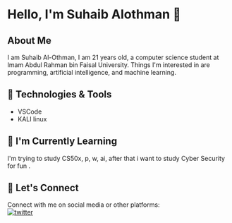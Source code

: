 # Hello, I'm Suhaib Alothman 👋

## About Me
I am Suhaib Al-Othman, I am 21 years old, a computer science student at Imam Abdul Rahman bin Faisal University. Things I'm interested in are programming, artificial intelligence, and machine learning.

## 🔧 Technologies & Tools
- VSCode
- KALI linux

## 🌱 I'm Currently Learning
I'm trying to study CS50x, p, w, ai, after that i want to study Cyber Security for fun .

## 🤝 Let's Connect
Connect with me on social media or other platforms:
<br/>
[![twitter](https://img.shields.io/badge/Twitter-1DA1F2?style=for-the-badge&logo=twitter&logoColor=white)](https://twitter.com/SuhaibIsTheName)
